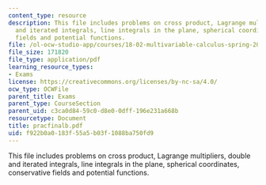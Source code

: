 ```yaml
---
content_type: resource
description: This file includes problems on cross product, Lagrange multipliers, double
  and iterated integrals, line integrals in the plane, spherical coordinates, conservative
  fields and potential functions.
file: /ol-ocw-studio-app/courses/18-02-multivariable-calculus-spring-2006/f922b0a0183f55a5b03f1088ba750fd9_pracfinalb.pdf
file_size: 171820
file_type: application/pdf
learning_resource_types:
- Exams
license: https://creativecommons.org/licenses/by-nc-sa/4.0/
ocw_type: OCWFile
parent_title: Exams
parent_type: CourseSection
parent_uid: c3ca0d84-59c0-d8e0-0dff-196e231a668b
resourcetype: Document
title: pracfinalb.pdf
uid: f922b0a0-183f-55a5-b03f-1088ba750fd9
---
```

This file includes problems on cross product, Lagrange multipliers, double and iterated integrals, line integrals in the plane, spherical coordinates, conservative fields and potential functions.